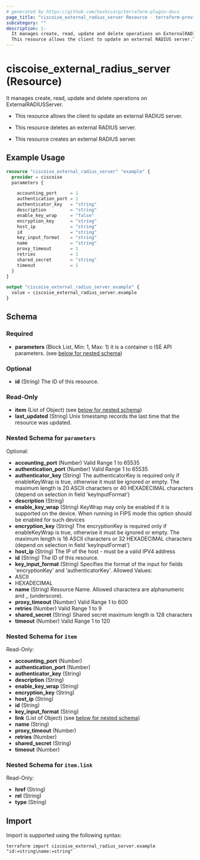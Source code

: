 ```yaml
---
# generated by https://github.com/hashicorp/terraform-plugin-docs
page_title: "ciscoise_external_radius_server Resource - terraform-provider-ciscoise"
subcategory: ""
description: |-
  It manages create, read, update and delete operations on ExternalRADIUSServer.
  This resource allows the client to update an external RADIUS server.This resource deletes an external RADIUS server.This resource creates an external RADIUS server.
---
```


# ciscoise_external_radius_server (Resource)

It manages create, read, update and delete operations on ExternalRADIUSServer.

- This resource allows the client to update an external RADIUS server.

- This resource deletes an external RADIUS server.

- This resource creates an external RADIUS server.

## Example Usage

```terraform
resource "ciscoise_external_radius_server" "example" {
  provider = ciscoise
  parameters {

    accounting_port     = 1
    authentication_port = 1
    authenticator_key   = "string"
    description         = "string"
    enable_key_wrap     = "false"
    encryption_key      = "string"
    host_ip             = "string"
    id                  = "string"
    key_input_format    = "string"
    name                = "string"
    proxy_timeout       = 1
    retries             = 1
    shared_secret       = "string"
    timeout             = 1
  }
}

output "ciscoise_external_radius_server_example" {
  value = ciscoise_external_radius_server.example
}
```

<!-- schema generated by tfplugindocs -->
## Schema

### Required

- **parameters** (Block List, Min: 1, Max: 1) it is a container o ISE API parameters. (see [below for nested schema](#nestedblock--parameters))

### Optional

- **id** (String) The ID of this resource.

### Read-Only

- **item** (List of Object) (see [below for nested schema](#nestedatt--item))
- **last_updated** (String) Unix timestamp records the last time that the resource was updated.

<a id="nestedblock--parameters"></a>
### Nested Schema for `parameters`

Optional:

- **accounting_port** (Number) Valid Range 1 to 65535
- **authentication_port** (Number) Valid Range 1 to 65535
- **authenticator_key** (String) The authenticatorKey is required only if enableKeyWrap is true, otherwise it must be ignored or empty.
The maximum length is 20 ASCII characters or 40 HEXADECIMAL characters (depend on selection in field 'keyInputFormat')
- **description** (String)
- **enable_key_wrap** (String) KeyWrap may only be enabled if it is supported on the device.
When running in FIPS mode this option should be enabled for such devices
- **encryption_key** (String) The encryptionKey is required only if enableKeyWrap is true, otherwise it must be ignored or empty.
The maximum length is 16 ASCII characters or 32 HEXADECIMAL characters (depend on selection in field 'keyInputFormat')
- **host_ip** (String) The IP of the host - must be a valid IPV4 address
- **id** (String) The ID of this resource.
- **key_input_format** (String) Specifies the format of the input for fields 'encryptionKey' and 'authenticatorKey'.
Allowed Values:
- ASCII
- HEXADECIMAL
- **name** (String) Resource Name. Allowed charactera are alphanumeric and _ (underscore).
- **proxy_timeout** (Number) Valid Range 1 to 600
- **retries** (Number) Valid Range 1 to 9
- **shared_secret** (String) Shared secret maximum length is 128 characters
- **timeout** (Number) Valid Range 1 to 120


<a id="nestedatt--item"></a>
### Nested Schema for `item`

Read-Only:

- **accounting_port** (Number)
- **authentication_port** (Number)
- **authenticator_key** (String)
- **description** (String)
- **enable_key_wrap** (String)
- **encryption_key** (String)
- **host_ip** (String)
- **id** (String)
- **key_input_format** (String)
- **link** (List of Object) (see [below for nested schema](#nestedobjatt--item--link))
- **name** (String)
- **proxy_timeout** (Number)
- **retries** (Number)
- **shared_secret** (String)
- **timeout** (Number)

<a id="nestedobjatt--item--link"></a>
### Nested Schema for `item.link`

Read-Only:

- **href** (String)
- **rel** (String)
- **type** (String)

## Import

Import is supported using the following syntax:

```shell
terraform import ciscoise_external_radius_server.example "id:=string\name:=string"
```
